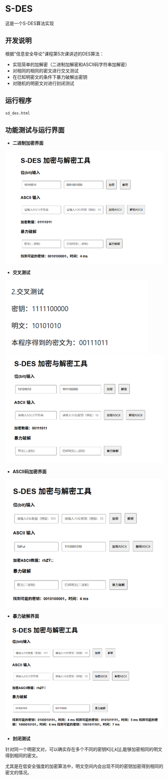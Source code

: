 # S-DES
这是一个S-DES算法实现
## **开发说明**
根据"信息安全导论"课程第5次课讲述的DES算法：

* 实现简单的加解密（二进制加解密和ASCII码字符串加解密）
* 对相同的相同的密文进行交叉测试
* 在已知明密文的条件下暴力破解出密钥
* 对随机的明密文对进行封闭测试

## **运行程序**
```bash
sd_des.html
```
## **功能测试与运行界面**

* **二进制加密界面**

![位加密](https://github.com/TeFur0/S-DES/blob/main/png/位加密.png?raw=true)

* **交叉测试**

![交叉f](https://github.com/TeFur0/S-DES/blob/main/png/交叉f.png?raw=true)
![交叉](https://github.com/TeFur0/S-DES/blob/main/png/交叉.png?raw=true)

* **ASCII码加密界面**

![ASCII加密](https://github.com/TeFur0/S-DES/blob/main/png/ASCII加密.png?raw=true)

* **暴力破解界面**

![暴力破解](https://github.com/TeFur0/S-DES/blob/main/png/暴力破解.png?raw=true)

* **封闭测试**

针对同一个明密文对，可以确实存在多个不同的密钥K[i],k[j],能够加密相同的明文得到相同的密文。

尤其是在低安全强度的加密算法中，明文空间内会出现不同的密钥加密得到相同的密文的情况。
